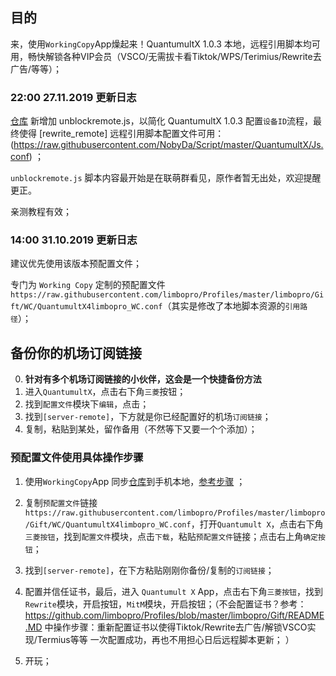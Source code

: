 ## 目的
来，使用`WorkingCopy`App燥起来！QuantumultX 1.0.3 本地，远程引用脚本均可用，畅快解锁各种VIP会员（VSCO/无需拔卡看Tiktok/WPS/Terimius/Rewrite去广告/等等）；


### 22:00 27.11.2019 更新日志

[仓库](https://github.com/limbopro/Script) 新增加 unblockremote.js，以简化 QuantumultX 1.0.3 配置`设备ID`流程，最终使得 [rewrite_remote] 远程引用脚本配置文件可用：(https://raw.githubusercontent.com/NobyDa/Script/master/QuantumultX/Js.conf) ；

`unblockremote.js` 脚本内容最开始是在联萌群看见，原作者暂无出处，欢迎提醒更正。

亲测教程有效；

### 14:00 31.10.2019 更新日志
建议优先使用该版本预配置文件；

专门为 `Working Copy` 定制的预配置文件 `https://raw.githubusercontent.com/limbopro/Profiles/master/limbopro/Gift/WC/QuantumultX4limbopro_WC.conf`（其实是修改了本地脚本资源的`引用路径`）；

## 备份你的机场订阅链接

0. **针对有多个机场订阅链接的小伙伴，这会是一个快捷备份方法**
1. 进入`QuantumultX`，点击右下角`三菱`按钮；
2. 找到`配置文件`模块下`编辑`，点击；
3. 找到`[server-remote]`，下方就是你已经配置好的机场`订阅链接`；
4. 复制，粘贴到某处，留作备用（不然等下又要一个个添加）；

### 预配置文件使用具体操作步骤

1. 使用`WorkingCopy`App 同步[仓库](https://github.com/limbopro/Script)到手机本地，[参考步骤](https://github.com/limbopro/Script)  ；

2. 复制`预配置文件`链接`https://raw.githubusercontent.com/limbopro/Profiles/master/limbopro/Gift/WC/QuantumultX4limbopro_WC.conf`，打开`Quantumult X`，点击右下角`三菱按钮`，找到`配置文件`模块，点击`下载`，粘贴`预配置文件`链接；点击右上角`确定按钮`；

3. 找到`[server-remote]`，在下方粘贴刚刚你备份/复制的`订阅链接`；

3. 配置并信任证书，最后，进入 `Quantumult X` App，点击右下角`三菱按钮`，找到`Rewrite`模块，开启按钮，`MitM`模块，开启按钮；（不会配置证书？参考：https://github.com/limbopro/Profiles/blob/master/limbopro/Gift/README.MD 中操作步骤：重新配置证书以使得Tiktok/Rewrite去广告/解锁VSCO实现/Termius等等 一次配置成功，再也不用担心日后远程脚本更新； ）

4. 开玩；
